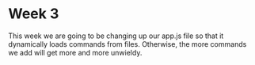 # Week 3
This week we are going to be changing up our app.js file so that it dynamically loads commands from files. Otherwise, the more commands we add will get more and more unwieldy.